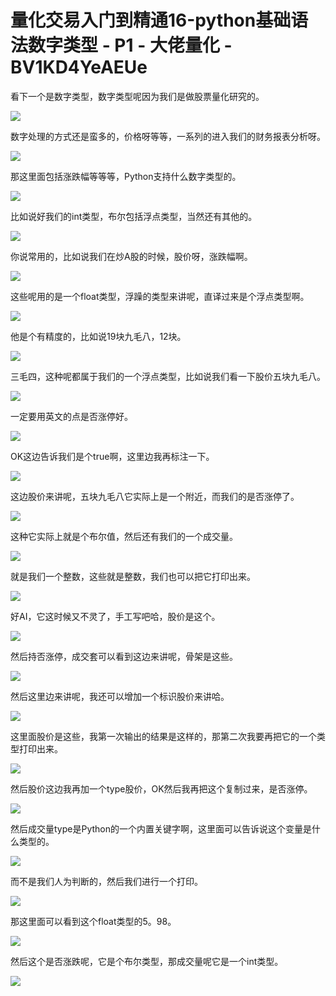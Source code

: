 # 量化交易入门到精通16-python基础语法数字类型 - P1 - 大佬量化 - BV1KD4YeAEUe

看下一个是数字类型，数字类型呢因为我们是做股票量化研究的。

![](img/98d3332a0388b12463710b33d5257eae_1.png)

数字处理的方式还是蛮多的，价格呀等等，一系列的进入我们的财务报表分析呀。

![](img/98d3332a0388b12463710b33d5257eae_3.png)

那这里面包括涨跌幅等等等，Python支持什么数字类型的。

![](img/98d3332a0388b12463710b33d5257eae_5.png)

比如说好我们的int类型，布尔包括浮点类型，当然还有其他的。

![](img/98d3332a0388b12463710b33d5257eae_7.png)

你说常用的，比如说我们在炒A股的时候，股价呀，涨跌幅啊。

![](img/98d3332a0388b12463710b33d5257eae_9.png)

这些呢用的是一个float类型，浮躁的类型来讲呢，直译过来是个浮点类型啊。

![](img/98d3332a0388b12463710b33d5257eae_11.png)

他是个有精度的，比如说19块九毛八，12块。

![](img/98d3332a0388b12463710b33d5257eae_13.png)

三毛四，这种呢都属于我们的一个浮点类型，比如说我们看一下股价五块九毛八。

![](img/98d3332a0388b12463710b33d5257eae_15.png)

一定要用英文的点是否涨停好。

![](img/98d3332a0388b12463710b33d5257eae_17.png)

OK这边告诉我们是个true啊，这里边我再标注一下。

![](img/98d3332a0388b12463710b33d5257eae_19.png)

这边股价来讲呢，五块九毛八它实际上是一个附近，而我们的是否涨停了。

![](img/98d3332a0388b12463710b33d5257eae_21.png)

这种它实际上就是个布尔值，然后还有我们的一个成交量。

![](img/98d3332a0388b12463710b33d5257eae_23.png)

就是我们一个整数，这些就是整数，我们也可以把它打印出来。

![](img/98d3332a0388b12463710b33d5257eae_25.png)

好AI，它这时候又不灵了，手工写吧哈，股价是这个。

![](img/98d3332a0388b12463710b33d5257eae_27.png)

然后持否涨停，成交套可以看到这边来讲呢，骨架是这些。

![](img/98d3332a0388b12463710b33d5257eae_29.png)

然后这里边来讲呢，我还可以增加一个标识股价来讲哈。

![](img/98d3332a0388b12463710b33d5257eae_31.png)

这里面股价是这些，我第一次输出的结果是这样的，那第二次我要再把它的一个类型打印出来。

![](img/98d3332a0388b12463710b33d5257eae_33.png)

然后股价这边我再加一个type股价，OK然后我再把这个复制过来，是否涨停。

![](img/98d3332a0388b12463710b33d5257eae_35.png)

然后成交量type是Python的一个内置关键字啊，这里面可以告诉说这个变量是什么类型的。

![](img/98d3332a0388b12463710b33d5257eae_37.png)

而不是我们人为判断的，然后我们进行一个打印。

![](img/98d3332a0388b12463710b33d5257eae_39.png)

那这里面可以看到这个float类型的5。98。

![](img/98d3332a0388b12463710b33d5257eae_41.png)

然后这个是否涨跌呢，它是个布尔类型，那成交量呢它是一个int类型。

![](img/98d3332a0388b12463710b33d5257eae_43.png)